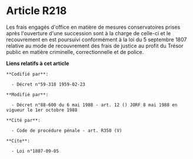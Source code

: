 # Article R218

Les frais engagés d'office en matière de mesures conservatoires prises après l'ouverture d'une succession sont à la charge de
celle-ci et le recouvrement en est poursuivi conformément à la loi du 5 septembre 1807 relative au mode de recouvrement des
frais de justice au profit du Trésor public en matière criminelle, correctionnelle et de police.

**Liens relatifs à cet article**

	**Codifié par**:

	  - Décret n°59-318 1959-02-23

	**Modifié par**:

	  - Décret n°88-600 du 6 mai 1988 - art. 12 () JORF 8 mai 1988 en vigueur le 1er octobre 1988

	**Cité par**:

	  - Code de procédure pénale - art. R350 (V)

	**Cite**:

	  - Loi n°1807-09-05
